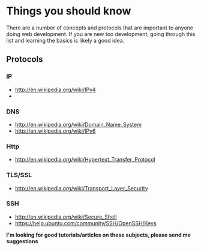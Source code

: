 # Things you should know

There are a number of concepts and protocols that are important to anyone doing web development.  If you are new too development, going through this list and learning the basics is likely a good idea.

## Protocols

### IP
* http://en.wikipedia.org/wiki/IPv4
*

### DNS
* http://en.wikipedia.org/wiki/Domain_Name_System
* http://en.wikipedia.org/wiki/IPv6

### Http
* http://en.wikipedia.org/wiki/Hypertext_Transfer_Protocol

### TLS/SSL
* http://en.wikipedia.org/wiki/Transport_Layer_Security

### SSH
* http://en.wikipedia.org/wiki/Secure_Shell
* https://help.ubuntu.com/community/SSH/OpenSSH/Keys



**I'm looking for good tutorials/articles on these subjects, please send me suggestions**
